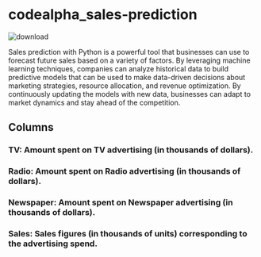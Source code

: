 # codealpha_sales-prediction
![download](https://github.com/user-attachments/assets/c5052986-e179-4003-a3a5-830740f6d789)

Sales prediction with Python is a powerful tool that businesses can use to forecast future sales based on a variety of factors. By leveraging machine learning techniques, companies can analyze historical data to build predictive models that can be used to make data-driven decisions about marketing strategies, resource allocation, and revenue optimization. By continuously updating the models with new data, businesses can adapt to market dynamics and stay ahead of the competition.


## Columns
### TV: Amount spent on TV advertising (in thousands of dollars).
### Radio: Amount spent on Radio advertising (in thousands of dollars).
### Newspaper: Amount spent on Newspaper advertising (in thousands of dollars).
### Sales: Sales figures (in thousands of units) corresponding to the advertising spend.
